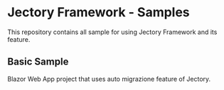 # Jectory Framework - Samples

This repository contains all sample for using Jectory Framework and its feature.

## Basic Sample 

Blazor Web App project that uses auto migrazione feature of Jectory.